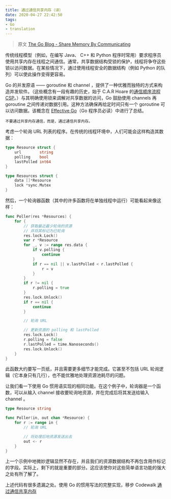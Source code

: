 ```yaml
---
title: 通过通信共享内存（译）
date: 2020-04-27 22:42:50
tags:
- Go
- translation
---
```


> 原文 [The Go Blog - Share Memory By Communicating](https://blog.golang.org/codelab-share)

<!--more-->

传统线程模型（例如，在编写 Java、 C++ 和 Python 程序时常用）要求程序员使用共享内存在线程之间通信。通常，共享数据结构受锁的保护，线程将争夺这些锁以访问数据。在某些情况下，通过使用线程安全的数据结构（例如 Python 的队列）可以使此操作变得更容易。

Go 的并发原语 —— goroutine 和 channel ，提供了一种优雅而独特的方式来构造并发软件。（这些概念有一段有趣的历史，始于 C.A.R Hoare 的[通信顺序流程 CSP](http://www.usingcsp.com/)。）与其明确使用锁来调解对共享数据的访问，Go 鼓励使用 channels 再 goroutine 之间传递对数据引用。这种方法确保再给定时间只有一个 goroutine 可以访问数据。该概念在 [Effective Go](https://golang.org/doc/effective_go.html)（Go 程序员必读）中进行了总结。

`不要通过共享内存通信，而是，通过通信共享内存。`

考虑一个轮询 URL 列表的程序。在传统的线程环境中，人们可能会这样构造其数据：

```go
type Resource struct {
    url        string
    polling    bool
    lastPolled int64
}

type Resources struct {
    data []*Resource
    lock *sync.Mutex
}
```

然后，一个轮询器函数（其中的许多函数将在单独线程中运行）可能看起来像这样：

```go
func Poller(res *Resources) {
    for {
        // 获取最近最少轮询的资源
        // 并将其标记为已轮询
        res.lock.Lock()
        var r *Resource
        for _, v := range res.data {
            if v.polling {
                continue
            }
            if r == nil || v.lastPolled < r.lastPolled {
                r = v
            }
        }
        if r != nil {
            r.polling = true
        }
        res.lock.Unlock()
        if r == nil {
            continue
        }

        // 轮询 URL

        // 更新资源的 polling 和 lastPolled
        res.lock.Lock()
        r.polling = false
        r.lastPolled = time.Nanoseconds()
        res.lock.Unlock()
    }
}
```

此函数大约要写一页纸，并且需要更多细节才能完成。它甚至不包括 URL 轮询逻辑（它本身只有几行），也不能优雅地处理资源池耗尽的问题。

让我们看一下使用 Go 惯用语实现的相同功能。在这个例子中，轮询器是一个函数，可以从输入 channel 接收要轮询地资源，并在完成后将其发送给输入 channel 。

```go
type Resource string

func Poller(in, out chan *Resource) {
    for r := range in {
        // 轮询 URL

        // 将处理后地资源发送出去
        out <- r
    }
}
```

上一个示例中地微妙逻辑显然不存在，并且我们的资源数据结构不再包含用作标记的字段。实际上，剩下的就是重要的部分。这应该使你对这些简单语言功能的强大之处有所了解了。

上述代码有很多遗漏之处。使用 Go 的惯用写法的完整实现，移步 Codewalk [通过通信共享内存](https://golang.org/doc/codewalk/sharemem/)

